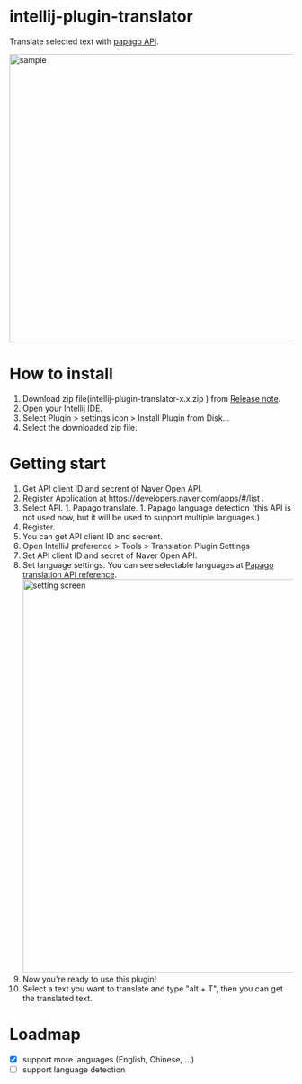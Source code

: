 # intellij-plugin-translator
Translate selected text with [papago API](https://developers.naver.com/docs/papago/papago-detectlangs-overview.md).

<img width="513" alt="sample" src="https://user-images.githubusercontent.com/2020337/126896587-6f06404d-9372-4001-8f78-fdc5a6e69a83.png">

# How to install
1. Download zip file(intellij-plugin-translator-x.x.zip
) from [Release note](https://github.com/ezura/intellij-plugin-translator/releases).
1. Open your Intellij IDE.
1. Select Plugin > settings icon > Install Plugin from Disk...
1. Select the downloaded zip file.

# Getting start
1. Get API client ID and secrent of Naver Open API.
  1. Register Application at https://developers.naver.com/apps/#/list .
  1. Select API.
    1. Papago translate.
    1. Papago language detection (this API is not used now, but it will be used to support multiple languages.)
  1. Register.
  1. You can get API client ID and secrent.
1. Open IntelliJ preference > Tools > Translation Plugin Settings
1. Set API client ID and secret of Naver Open API.
1. Set language settings. You can see selectable languages at [Papago translation API reference](https://developers.naver.com/docs/papago/papago-nmt-api-reference.md).
   </br><img width="700" alt="setting screen" src="https://user-images.githubusercontent.com/2020337/126918190-ce0c9780-87c5-43d9-833a-f3e63e2c06ea.png">
1. Now you're ready to use this plugin!
1. Select a text you want to translate and type "alt + T", then you can get the translated text.

# Loadmap
* [x] support more languages (English, Chinese, ...)
* [ ] support language detection
